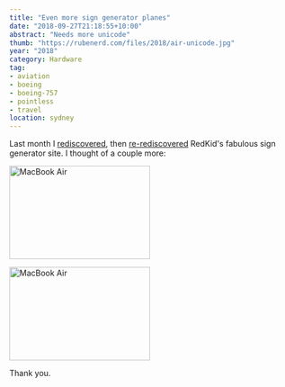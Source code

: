 ```yaml
---
title: "Even more sign generator planes"
date: "2018-09-27T21:18:55+10:00"
abstract: "Needs more unicode"
thumb: "https://rubenerd.com/files/2018/air-unicode.jpg"
year: "2018"
category: Hardware
tag:
- aviation
- boeing
- boeing-757
- pointless
- travel
location: sydney
---
```

Last month I [rediscovered], then [re-rediscovered] RedKid's fabulous sign generator site. I thought of a couple more:

<p><img src="https://rubenerd.com/files/2018/macbook-air.jpg" alt="MacBook Air" style="width:250px; height:166px;" /></p>

<p><img src="https://rubenerd.com/files/2018/air-unicode.jpg" alt="MacBook Air" style="width:250px; height:166px;" /></p>

Thank you.

[rediscovered]: https://rubenerd.com/airline-sign-generator/
[re-rediscovered]: https://rubenerd.com/more-sign-generator-planes/

